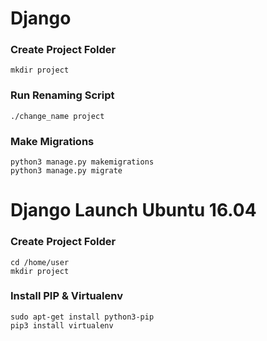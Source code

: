 # Django

### Create Project Folder

`mkdir project`

### Run Renaming Script

`./change_name project`

### Make Migrations

`python3 manage.py makemigrations` <br/>
`python3 manage.py migrate`


# Django Launch Ubuntu 16.04


### Create Project Folder
`cd /home/user`<br/>
`mkdir project`


### Install PIP & Virtualenv
`sudo apt-get install python3-pip`<br/>
`pip3 install virtualenv`
